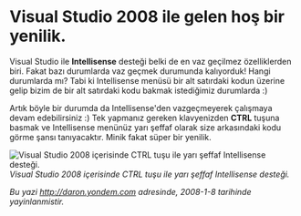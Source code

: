 # Visual Studio 2008 ile gelen hoş bir yenilik.
Visual Studio ile **Intellisense** desteği belki de en vaz geçilmez
özelliklerden biri. Fakat bazı durumlarda vaz geçmek durumunda
kalıyorduk! Hangi durumlarda mı? Tabi ki Intellisense menüsü bir alt
satırdaki kodun üzerine gelip bizim de bir alt satırdaki kodu bakmak
istediğimiz durumlarda :)

Artık böyle bir durumda da Intellisense'den vazgeçmeyerek çalışmaya
devam edebilirsiniz :) Tek yapmanız gereken klavyenizden **CTRL** tuşuna
basmak ve Intellisense menünüz yarı şeffaf olarak size arkasındaki kodu
görme şansı tanıyacaktır. Minik fakat süper bir yenilik.

![Visual Studio 2008 içerisinde CTRL tuşu ile yarı şeffaf Intellisense
desteği.](media/Visual_Studio_2008_ile_gelen_hos_bir_yenilik/08012008.png)\
*Visual Studio 2008 içerisinde CTRL tuşu ile yarı şeffaf Intellisense
desteği.*



*Bu yazi http://daron.yondem.com adresinde, 2008-1-8 tarihinde yayinlanmistir.*
